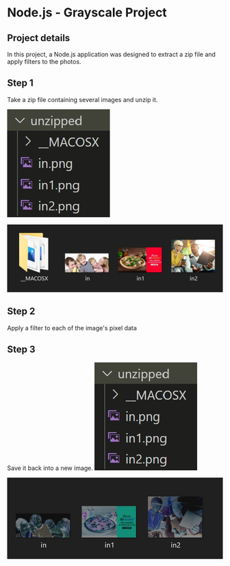 # Node.js - Grayscale Project

## Project details
In this project, a Node.js application was designed to extract a zip file and apply filters to the photos. 

## Step 1
Take a zip file containing several images and unzip it. 

![Image Text](https://github.com/ericak611/Node.js-Grayscale-Project/blob/main/images/unzipped1.jpg?raw=true)

![Image Text](https://github.com/ericak611/Node.js-Grayscale-Project/blob/main/images/unzipped2.jpg?raw=true)

## Step 2
Apply a filter to each of the image's pixel data

## Step 3
Save it back into a new image. 
![Image Text](https://github.com/ericak611/Node.js-Grayscale-Project/blob/main/images/grayscaled1.jpg?raw=true)

![Image Text](https://github.com/ericak611/Node.js-Grayscale-Project/blob/main/images/grayscaled2.jpg?raw=true)

